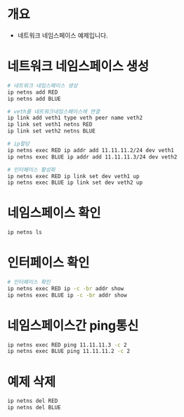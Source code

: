 # 개요
* 네트워크 네임스페이스 예제입니다.

# 네트워크 네임스페이스 생성
```sh
# 네트워크 네임스페이스 생성
ip netns add RED
ip netns add BLUE

# veth를 네트워크네임스페이스에 연결
ip link add veth1 type veth peer name veth2
ip link set veth1 netns RED
ip link set veth2 netns BLUE

# ip할당
ip netns exec RED ip addr add 11.11.11.2/24 dev veth1
ip netns exec BLUE ip addr add 11.11.11.3/24 dev veth2

# 인터페이스 활성화
ip netns exec RED ip link set dev veth1 up
ip netns exec BLUE ip link set dev veth2 up
```

# 네임스페이스 확인
```sh
ip netns ls
```

# 인터페이스 확인
```sh
# 인터페이스 확인
ip netns exec RED ip -c -br addr show
ip netns exec BLUE ip -c -br addr show
```

# 네임스페이스간 ping통신
```sh
ip netns exec RED ping 11.11.11.3 -c 2
ip netns exec BLUE ping 11.11.11.2 -c 2
```

# 예제 삭제
```sh
ip netns del RED
ip netns del BLUE
```
